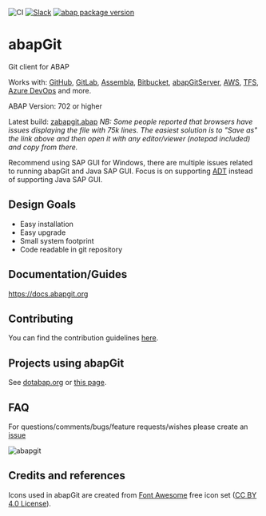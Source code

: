 ![CI](https://github.com/larshp/abapGit/workflows/CI/badge.svg)
[![Slack](https://abapgit-slackinviter.herokuapp.com/badge.svg)](https://abapgit-slackinviter.herokuapp.com/)
[![abap package version](https://img.shields.io/endpoint?url=https://shield.abap.space/version-shield-json/github/larshp/abapGit/src/zif_abapgit_version.intf.abap/gc_abap_version&label=version)](https://github.com/larshp/abapGit/blob/master/src/zif_abapgit_version.intf.abap)

# abapGit

Git client for ABAP

Works with: [GitHub](https://github.com/),
[GitLab](https://gitlab.com/),
[Assembla](https://www.assembla.com/git/),
[Bitbucket](https://bitbucket.org/),
[abapGitServer](https://github.com/larshp/abapGitServer),
[AWS](https://aws.amazon.com/codecommit/),
[TFS](https://www.visualstudio.com/team-services/git/),
[Azure DevOps](https://azure.microsoft.com/en-us/services/devops) and more.

ABAP Version: 702 or higher

Latest build: [zabapgit.abap](https://raw.githubusercontent.com/abapGit/build/master/zabapgit.abap)
*NB: Some people reported that browsers have issues displaying the file with 75k lines. The easiest solution is to "Save as" the link above and then open it with any editor/viewer (notepad included) and copy from there.*

Recommend using SAP GUI for Windows, there are multiple issues related to running abapGit and Java SAP GUI. Focus is on supporting [ADT](https://github.com/abapGit/ADT_Frontend) instead of supporting Java SAP GUI.

## Design Goals
- Easy installation
- Easy upgrade
- Small system footprint
- Code readable in git repository

## Documentation/Guides
https://docs.abapgit.org

## Contributing

You can find the contribution guidelines [here](CONTRIBUTING.md).

## Projects using abapGit

See [dotabap.org](https://dotabap.org) or [this page](https://docs.abapgit.org/other-where-used.html).

## FAQ
For questions/comments/bugs/feature requests/wishes please create an [issue](https://github.com/larshp/abapGit/issues)

![abapgit](https://docs.abapgit.org/img/abapgit_1_99_0.png)

## Credits and references

Icons used in abapGit are created from [Font Awesome](https://fontawesome.com/) free icon set ([CC BY 4.0 License](https://fontawesome.com/license/free)).
